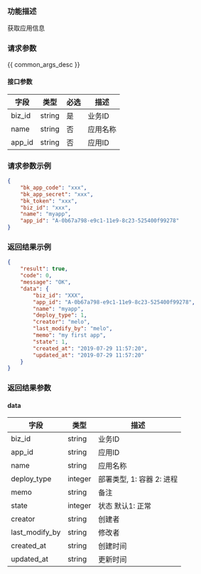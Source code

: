 ### 功能描述

获取应用信息

### 请求参数

{{ common_args_desc }}

#### 接口参数

| 字段        |  类型     | 必选   |  描述   |
|-------------|-----------|--------|---------|
| biz_id      |  string   | 是     | 业务ID  |
| name        |  string   | 否     | 应用名称|
| app_id      |  string   | 否     | 应用ID  |

### 请求参数示例

```json
{
    "bk_app_code": "xxx",
    "bk_app_secret": "xxx",
    "bk_token": "xxx",
    "biz_id": "xxx",
    "name": "myapp",
    "app_id": "A-0b67a798-e9c1-11e9-8c23-525400f99278"
}
```

### 返回结果示例

```json
{
    "result": true,
    "code": 0,
    "message": "OK",
    "data": {
        "biz_id": "XXX",
        "app_id": "A-0b67a798-e9c1-11e9-8c23-525400f99278",
        "name": "myapp",
        "deploy_type": 1,
        "creator": "melo",
        "last_modify_by": "melo",
        "memo": "my first app",
        "state": 1,
        "created_at": "2019-07-29 11:57:20",
        "updated_at": "2019-07-29 11:57:20"
    }
}
```

### 返回结果参数

#### data

| 字段           | 类型      | 描述    |
|----------------|-----------|---------|
| biz_id         |  string   | 业务ID  |
| app_id         |  string   | 应用ID  |
| name           |  string   | 应用名称 |
| deploy_type    |  integer  | 部署类型, 1: 容器  2: 进程 |
| memo           |  string   | 备注 |
| state          |  integer  | 状态 默认1: 正常 |
| creator        |  string   | 创建者 |
| last_modify_by |  string   | 修改者 |
| created_at     |  string   | 创建时间 |
| updated_at     |  string   | 更新时间 |
